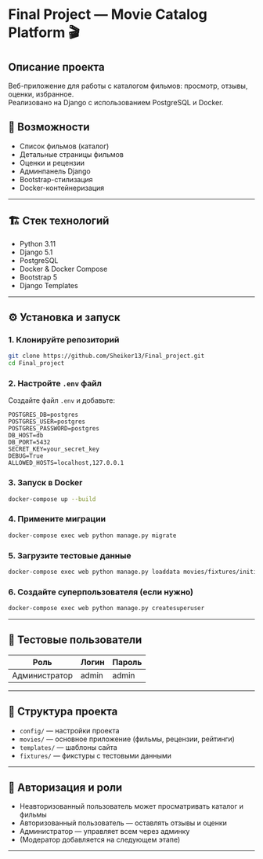 
# Final Project — Movie Catalog Platform 🎬

## Описание проекта

Веб-приложение для работы с каталогом фильмов: просмотр, отзывы, оценки, избранное.  
Реализовано на Django с использованием PostgreSQL и Docker.

## 🚀 Возможности

- Список фильмов (каталог)
- Детальные страницы фильмов
- Оценки и рецензии
- Админпанель Django
- Bootstrap-стилизация
- Docker-контейнеризация

---

## 🏗 Стек технологий

- Python 3.11
- Django 5.1
- PostgreSQL
- Docker & Docker Compose
- Bootstrap 5
- Django Templates

---

## ⚙️ Установка и запуск

### 1. Клонируйте репозиторий

```bash
git clone https://github.com/Sheiker13/Final_project.git
cd Final_project
```

### 2. Настройте `.env` файл

Создайте файл `.env` и добавьте:

```env
POSTGRES_DB=postgres
POSTGRES_USER=postgres
POSTGRES_PASSWORD=postgres
DB_HOST=db
DB_PORT=5432
SECRET_KEY=your_secret_key
DEBUG=True
ALLOWED_HOSTS=localhost,127.0.0.1
```

### 3. Запуск в Docker

```bash
docker-compose up --build
```

### 4. Примените миграции

```bash
docker-compose exec web python manage.py migrate
```

### 5. Загрузите тестовые данные

```bash
docker-compose exec web python manage.py loaddata movies/fixtures/initial_data.json
```

### 6. Создайте суперпользователя (если нужно)

```bash
docker-compose exec web python manage.py createsuperuser
```

---

## 🧪 Тестовые пользователи

| Роль           | Логин | Пароль |
|----------------|-------|--------|
| Администратор  | admin | admin  |

---

## 📂 Структура проекта

- `config/` — настройки проекта
- `movies/` — основное приложение (фильмы, рецензии, рейтинги)
- `templates/` — шаблоны сайта
- `fixtures/` — фикстуры с тестовыми данными

---

## 📌 Авторизация и роли

- Неавторизованный пользователь может просматривать каталог и фильмы
- Авторизованный пользователь — оставлять отзывы и оценки
- Администратор — управляет всем через админку
- (Модератор добавляется на следующем этапе)

---

